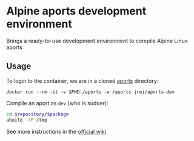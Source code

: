 # Alpine aports development environment

Brings a ready-to-use development environment to compile Alpine Linux aports

## Usage

To login to the container, we are in a cloned [aports](https://github.com/alpinelinux/aports) directory:

`docker run --rm -it -v $PWD:/aports -w /aports jrei/aports-dev`

Compile an aport as `dev` (who is sudoer):

```sh
cd $repository/$package
abuild -rP /tmp
```

See more instructions in the [official wiki](https://wiki.alpinelinux.org/wiki/Creating_an_Alpine_package)
